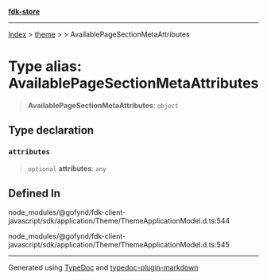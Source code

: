 [**fdk-store**](../../../README.md)
***

[Index](../../../API.md) > [theme](../../README.md) > [<internal>](../README.md) > AvailablePageSectionMetaAttributes

# Type alias: AvailablePageSectionMetaAttributes

> **AvailablePageSectionMetaAttributes**: `object`

## Type declaration

### `attributes`

> `optional` **attributes**: `any`

## Defined In

node\_modules/@gofynd/fdk-client-javascript/sdk/application/Theme/ThemeApplicationModel.d.ts:544

node\_modules/@gofynd/fdk-client-javascript/sdk/application/Theme/ThemeApplicationModel.d.ts:545

***
Generated using [TypeDoc](https://typedoc.org/) and [typedoc-plugin-markdown](https://www.npmjs.com/package/typedoc-plugin-markdown)
